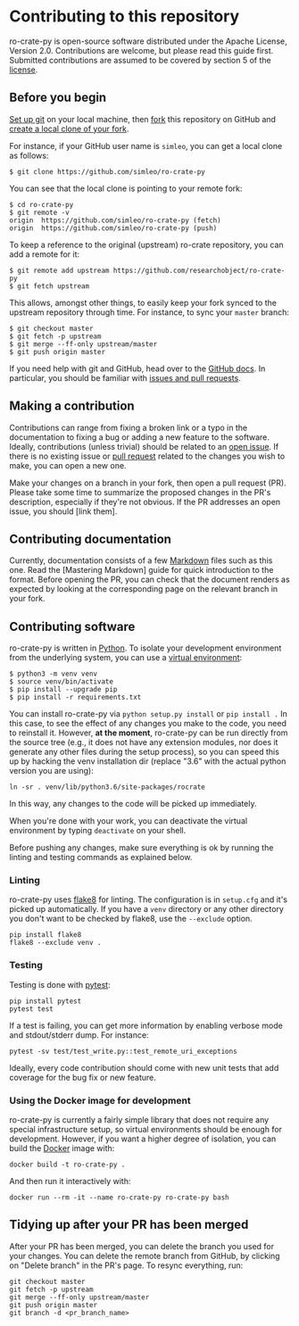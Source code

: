 # Contributing to this repository

ro-crate-py is open-source software distributed under the Apache License, Version 2.0. Contributions are welcome, but please read this guide first. Submitted contributions are assumed to be covered by section 5 of the [license](LICENSE).


## Before you begin

[Set up git](https://docs.github.com/en/github/getting-started-with-github/set-up-git) on your local machine, then [fork](https://docs.github.com/en/github/getting-started-with-github/fork-a-repo) this repository on GitHub and [create a local clone of your fork](https://docs.github.com/en/github/getting-started-with-github/fork-a-repo#step-2-create-a-local-clone-of-your-fork).

For instance, if your GitHub user name is `simleo`, you can get a local clone as follows:

```
$ git clone https://github.com/simleo/ro-crate-py
```

You can see that the local clone is pointing to your remote fork:

```
$ cd ro-crate-py
$ git remote -v
origin	https://github.com/simleo/ro-crate-py (fetch)
origin	https://github.com/simleo/ro-crate-py (push)
```

To keep a reference to the original (upstream) ro-crate repository, you can add a remote for it:

```
$ git remote add upstream https://github.com/researchobject/ro-crate-py
$ git fetch upstream
```

This allows, amongst other things, to easily keep your fork synced to the upstream repository through time. For instance, to sync your `master` branch:

```
$ git checkout master
$ git fetch -p upstream
$ git merge --ff-only upstream/master
$ git push origin master
```

If you need help with git and GitHub, head over to the [GitHub docs](https://docs.github.com/en/github). In particular, you should be familiar with [issues and pull requests](https://docs.github.com/en/github/collaborating-with-issues-and-pull-requests).


## Making a contribution

Contributions can range from fixing a broken link or a typo in the documentation to fixing a bug or adding a new feature to the software. Ideally, contributions (unless trivial) should be related to an [open issue](https://github.com/researchobject/ro-crate-py/issues). If there is no existing issue or [pull request](https://github.com/researchobject/ro-crate-py/pulls) related to the changes you wish to make, you can open a new one.

Make your changes on a branch in your fork, then open a pull request (PR). Please take some time to summarize the proposed changes in the PR's description, especially if they're not obvious. If the PR addresses an open issue, you should [link them].


## Contributing documentation

Currently, documentation consists of a few [Markdown](http://daringfireball.net/projects/markdown) files such as this one. Read the [Mastering Markdown] guide for quick introduction to the format. Before opening the PR, you can check that the document renders as expected by looking at the corresponding page on the relevant branch in your fork.


## Contributing software

ro-crate-py is written in [Python](https://www.python.org). To isolate your development environment from the underlying system, you can use a [virtual environment](https://docs.python.org/3.8/library/venv.html):

```
$ python3 -m venv venv
$ source venv/bin/activate
$ pip install --upgrade pip
$ pip install -r requirements.txt
```

You can install ro-crate-py via `python setup.py install` or `pip install .` In this case, to see the effect of any changes you make to the code, you need to reinstall it. However, **at the moment**, ro-crate-py can be run directly from the source tree (e.g., it does not have any extension modules, nor does it generate any other files during the setup process), so you can speed this up by hacking the venv installation dir (replace "3.6" with the actual python version you are using):

```
ln -sr . venv/lib/python3.6/site-packages/rocrate
```

In this way, any changes to the code will be picked up immediately.

When you're done with your work, you can deactivate the virtual environment by typing `deactivate` on your shell.

Before pushing any changes, make sure everything is ok by running the linting and testing commands as explained below.

### Linting

ro-crate-py uses [flake8](https://github.com/PyCQA/flake8) for linting. The configuration is in `setup.cfg` and it's picked up automatically. If you have a `venv` directory or any other directory you don't want to be checked by flake8, use the `--exclude` option.

```
pip install flake8
flake8 --exclude venv .
```

### Testing

Testing is done with [pytest](https://pytest.org):

```
pip install pytest
pytest test
```

If a test is failing, you can get more information by enabling verbose mode and stdout/stderr dump. For instance:

```
pytest -sv test/test_write.py::test_remote_uri_exceptions
```

Ideally, every code contribution should come with new unit tests that add coverage for the bug fix or new feature.

### Using the Docker image for development

ro-crate-py is currently a fairly simple library that does not require any special infrastructure setup, so virtual environments should be enough for development. However, if you want a higher degree of isolation, you can build the [Docker](https://www.docker.com/) image with:

```
docker build -t ro-crate-py .
```

And then run it interactively with:

```
docker run --rm -it --name ro-crate-py ro-crate-py bash
```


## Tidying up after your PR has been merged

After your PR has been merged, you can delete the branch you used for your changes. You can delete the remote branch from GitHub, by clicking on "Delete branch" in the PR's page. To resync everything, run:

```
git checkout master
git fetch -p upstream
git merge --ff-only upstream/master
git push origin master
git branch -d <pr_branch_name>
```
